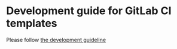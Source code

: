 # Development guide for GitLab CI templates

Please follow [the development guideline](../../../../doc/development/cicd/templates.md)
